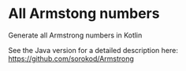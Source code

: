 # All Armstong numbers
Generate all Armstrong numbers in Kotlin

See the Java version for a detailed description here: https://github.com/sorokod/Armstrong
